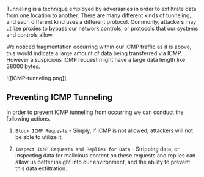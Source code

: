 Tunneling is a technique employed by adversaries in order to exfiltrate data from one location to another. There are many different kinds of tunneling, and each different kind uses a different protocol. Commonly, attackers may utilize proxies to bypass our network controls, or protocols that our systems and controls allow.


We noticed fragmentation occurring within our ICMP traffic as it is above, this would indicate a large amount of data being transferred via ICMP. However a suspicious ICMP request might have a large data length like 38000 bytes. 


![[ICMP-tunneling.png]]



## Preventing ICMP Tunneling

In order to prevent ICMP tunneling from occurring we can conduct the following actions.

1. `Block ICMP Requests` - Simply, if ICMP is not allowed, attackers will not be able to utilize it.

2. `Inspect ICMP Requests and Replies for Data` - Stripping data, or inspecting data for malicious content on these requests and replies can allow us better insight into our environment, and the ability to prevent this data exfiltration.

